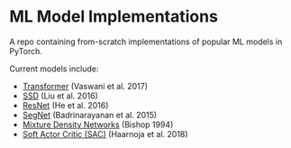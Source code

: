 # ML Model Implementations

A repo containing from-scratch implementations of popular ML models in PyTorch.

Current models include:
- [Transformer](https://arxiv.org/abs/1706.03762) (Vaswani et al. 2017)
- [SSD](https://arxiv.org/abs/1512.02325) (Liu et al. 2016)
- [ResNet](https://arxiv.org/abs/1512.03385) (He et al. 2016)
- [SegNet](https://arxiv.org/abs/1511.00561) (Badrinarayanan et al. 2015)
- [Mixture Density Networks](http://publications.aston.ac.uk/id/eprint/373/) (Bishop 1994)
- [Soft Actor Critic (SAC)](https://arxiv.org/abs/1812.05905) (Haarnoja et al. 2018)

